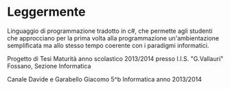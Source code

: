 Leggermente
===========

Linguaggio di programmazione tradotto in c#, che permette agli studenti che approcciano per la prima volta alla programmazione un'ambientazione semplificata ma allo stesso tempo coerente con i paradigmi informatici.




Progetto di Tesi 
Maturità anno scolastico 2013/2014 presso I.I.S. "G.Vallauri" Fossano, Sezione Informatica

Canale Davide e Garabello Giacomo 
5^b Informatica anno 2013/2014

